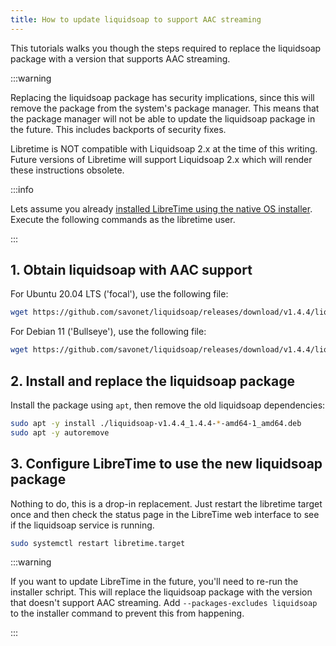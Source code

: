 ```yaml
---
title: How to update liquidsoap to support AAC streaming
---
```


This tutorials walks you though the steps required to replace the liquidsoap package with a version that supports AAC streaming.

:::warning

Replacing the liquidsoap package has security implications, since this will remove the package from the system's package manager. This means that the package manager will not be able to update the liquidsoap package in the future. This includes backports of security fixes.

Libretime is NOT compatible with Liquidsoap 2.x at the time of this writing. Future versions of Libretime will support Liquidsoap 2.x which will render these instructions obsolete.

:::info

Lets assume you already [installed LibreTime using the native OS installer](../install/install-using-the-installer/). Execute the following commands as the libretime user.

:::

## 1. Obtain liquidsoap with AAC support

For Ubuntu 20.04 LTS ('focal'), use the following file:

```bash
wget https://github.com/savonet/liquidsoap/releases/download/v1.4.4/liquidsoap-v1.4.4_1.4.4-ubuntu-focal-amd64-1_amd64.deb
```

For Debian 11 ('Bullseye'), use the following file:

```bash
wget https://github.com/savonet/liquidsoap/releases/download/v1.4.4/liquidsoap-v1.4.4_1.4.4-debian-stable-amd64-1_amd64.deb
```

## 2. Install and replace the liquidsoap package

Install the package using `apt`, then remove the old liquidsoap dependencies:

```bash
sudo apt -y install ./liquidsoap-v1.4.4_1.4.4-*-amd64-1_amd64.deb
sudo apt -y autoremove
```

## 3. Configure LibreTime to use the new liquidsoap package

Nothing to do, this is a drop-in replacement. Just restart the libretime target once and then check the status page in the LibreTime web interface to see if the liquidsoap service is running.

```bash
sudo systemctl restart libretime.target
```

:::warning

If you want to update LibreTime in the future, you'll need to re-run the installer schript. This will replace the liquidsoap package with the version that doesn't support AAC streaming. Add `--packages-excludes liquidsoap` to the installer command to prevent this from happening.

:::
